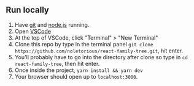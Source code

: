 ## Run locally

1. Have [git](https://git-scm.com/downloads) and [node.js](https://nodejs.org/en/download) running. 
1. Open [VSCode](https://code.visualstudio.com/download/)
1. At the top of VSCode, click "Terminal" > "New Terminal"
1. Clone this repo by type in the terminal panel `git clone https://github.com/noletorious/react-family-tree.git`, hit enter.
1. You'll probably have to go into the directory after clone so type in `cd react-family-tree`, then hit enter.
1. Once inside the project, `yarn install && yarn dev`
1. Your browser should open up to `localhost:3000`. 
